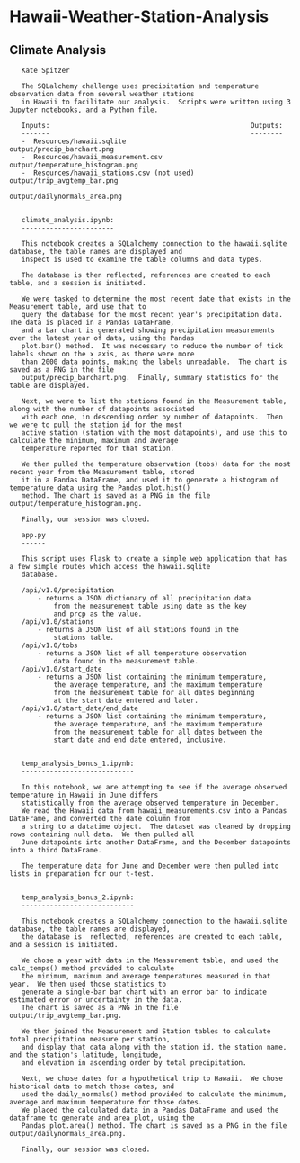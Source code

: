 # Hawaii-Weather-Station-Analysis
 
 ## Climate Analysis
 
       Kate Spitzer
       
       The SQLalchemy challenge uses precipitation and temperature observation data from several weather stations
       in Hawaii to facilitate our analysis.  Scripts were written using 3 Jupyter notebooks, and a Python file.
       
       Inputs:                                                  Outputs:
       -------                                                  --------
       -  Resources/hawaii.sqlite                               output/precip_barchart.png
       -  Resources/hawaii_measurement.csv                      output/temperature_histogram.png
       -  Resources/hawaii_stations.csv (not used)              output/trip_avgtemp_bar.png
                                                                output/dailynormals_area.png
 
       
       climate_analysis.ipynb:
       -----------------------
       
       This notebook creates a SQLalchemy connection to the hawaii.sqlite database, the table names are displayed and 
       inspect is used to examine the table columns and data types.
       
       The database is then reflected, references are created to each table, and a session is initiated.
       
       We were tasked to determine the most recent date that exists in the Measurement table, and use that to
       query the database for the most recent year's precipitation data.  The data is placed in a Pandas DataFrame,
       and a bar chart is generated showing precipitation measurements over the latest year of data, using the Pandas
       plot.bar() method.  It was necessary to reduce the number of tick labels shown on the x axis, as there were more
       than 2000 data points, making the labels unreadable.  The chart is saved as a PNG in the file
       output/precip_barchart.png.  Finally, summary statistics for the table are displayed.
       
       Next, we were to list the stations found in the Measurement table, along with the number of datapoints associated
       with each one, in descending order by number of datapoints.  Then we were to pull the station id for the most
       active station (station with the most datapoints), and use this to calculate the minimum, maximum and average
       temperature reported for that station.
       
       We then pulled the temperature observation (tobs) data for the most recent year from the Measurement table, stored
       it in a Pandas DataFrame, and used it to generate a histogram of temperature data using the Pandas plot.hist()
       method. The chart is saved as a PNG in the file output/temperature_histogram.png.
       
       Finally, our session was closed.
       
       app.py
       ------
       
       This script uses Flask to create a simple web application that has a few simple routes which access the hawaii.sqlite
       database.

       /api/v1.0/precipitation
           - returns a JSON dictionary of all precipitation data
               from the measurement table using date as the key
               and prcp as the value.
       /api/v1.0/stations
           - returns a JSON list of all stations found in the
               stations table.
       /api/v1.0/tobs
           - returns a JSON list of all temperature observation
               data found in the measurement table.
       /api/v1.0/start_date
           - returns a JSON list containing the minimum temperature,
               the average temperature, and the maximum temperature
               from the measurement table for all dates beginning
               at the start date entered and later.
       /api/v1.0/start_date/end_date
           - returns a JSON list containing the minimum temperature,
               the average temperature, and the maximum temperature
               from the measurement table for all dates between the
               start date and end date entered, inclusive.
              
       
       temp_analysis_bonus_1.ipynb:
       ----------------------------
       
       In this notebook, we are attempting to see if the average observed temperature in Hawaii in June differs
       statistically from the average observed temperature in December.
       We read the Hawaii data from hawaii_measurements.csv into a Pandas DataFrame, and converted the date column from
       a string to a datatime object.  The dataset was cleaned by dropping rows containing null data.  We then pulled all
       June datapoints into another DataFrame, and the December datapoints into a third DataFrame.
       
       The temperature data for June and December were then pulled into lists in preparation for our t-test.
       
       
       temp_analysis_bonus_2.ipynb:
       ----------------------------
       
       This notebook creates a SQLalchemy connection to the hawaii.sqlite database, the table names are displayed,
       the database is  reflected, references are created to each table, and a session is initiated.
       
       We chose a year with data in the Measurement table, and used the calc_temps() method provided to calculate
       the minimum, maximum and average temperatures measured in that year.  We then used those statistics to
       generate a single-bar bar chart with an error bar to indicate estimated error or uncertainty in the data.
       The chart is saved as a PNG in the file output/trip_avgtemp_bar.png.
       
       We then joined the Measurement and Station tables to calculate total precipitation measure per station,
       and display that data along with the station id, the station name, and the station's latitude, longitude,
       and elevation in ascending order by total precipitation.
       
       Next, we chose dates for a hypothetical trip to Hawaii.  We chose historical data to match those dates, and
       used the daily_normals() method provided to calculate the minimum, average and maximum temperature for those dates.
       We placed the calculated data in a Pandas DataFrame and used the dataframe to generate and area plot, using the
       Pandas plot.area() method. The chart is saved as a PNG in the file output/dailynormals_area.png. 
       
       Finally, our session was closed.

       
       
